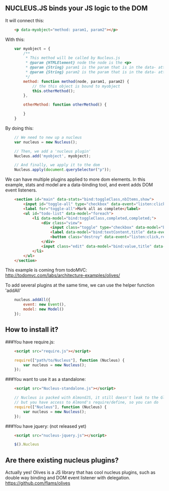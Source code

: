 NUCLEUS.JS binds your JS logic to the DOM
-----------------------------------------

It will connect this:

```html
	<p data-myobject="method: param1, param2"></p>
```

With this:

```js
	var myobject = {
		/**
		 * This method will be called by Nucleus.js
		 * @param {HTMLElement} node the node is the <p>
		 * @param {String} param1 is the param that is in the data- attribute
		 * @param {String} param2 is the param that is in the data- attribute
		 */
		method: function method(node, param1, param2) {
			// the this object is bound to myobject
			this.otherMethod();
		},

		otherMethod: function otherMethod() {

		}
	}
```

By doing this:

```js
	// We need to new up a nucleus
	var nucleus = new Nucleus();

	// Then, we add a 'nucleus plugin'
	Nucleus.add('myobject', myobject);

	// And finally, we apply it to the dom
	Nucleus.apply(document.querySelector("p"));
```

We can have multiple plugins applied to more dom elements. In this example, stats and model are a data-binding tool, and event adds DOM event listeners.

```html
	<section id="main" data-stats="bind:toggleClass,nbItems,show">
		<input id="toggle-all" type="checkbox" data-event="listen:click,toggleAll" data-stats="bind:toggleCheck,nbCompleted">
		<label for="toggle-all">Mark all as complete</label>
		<ul id="todo-list" data-model="foreach">
			<li data-model="bind:toggleClass,completed,completed;">
				<div class="view">
					<input class="toggle" type="checkbox" data-model="bind:checked,completed">
					<label data-model="bind:textContent,title" data-event="listen:dblclick,startEdit"></label>
					<button class="destroy" data-event="listen:click,remove"></button>
				</div>
				<input class="edit" data-model="bind:value,title" data-event="listen:keydown,stopEdit; listen:blur,stopEdit">
			</li>
		</ul>
	</section>
```

This example is coming from todoMVC: http://todomvc.com/labs/architecture-examples/olives/

To add several plugins at the same time, we can use the helper function 'addAll'

```js
	nucleus.addAll({
		event: new Event(),
		model: new Model()
	});
```

How to install it?
------------------

###You have require.js:

```html
	<script src="require.js"></script>
```

```js
	require(["path/to/Nucleus"], function (Nucleus) {
		var nucleus = new Nucleus();
	});
```

###You want to use it as a standalone:

```html
	<script src="Nucleus-standalone.js"></script>
```

```js
	// Nucleus is packed with AlmondJS, it still doesn't leak to the Global Object
	// but you have access to Almond's require/define, so you can do
	require(["Nucleus"], function (Nucleus) {
		var nucleus = new Nucleus();
	});
```

###You have jquery: (not released yet)

```html
	<script src="nucleus-jquery.js"></script>
```

```js
	$().Nucleus
```

Are there existing nucleus plugins?
-----------------------------------

Actually yes! Olives is a JS library that has cool nucleus plugins, such as double way binding and DOM event listener with delegation. https://github.com/flams/olives

